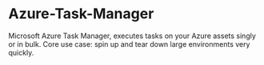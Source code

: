 # Azure-Task-Manager
Microsoft Azure Task Manager, executes tasks on your Azure assets singly or in bulk.  Core use case: spin up and tear down large environments very quickly.
